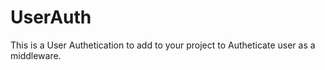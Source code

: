 # UserAuth

This is a User Authetication to add to your project to Autheticate user as a middleware.

